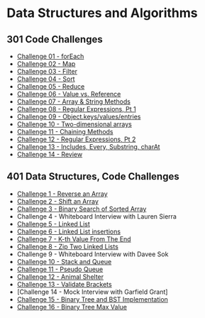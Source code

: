 # Data Structures and Algorithms

## 301 Code Challenges

- [Challenge 01 - forEach](code-challenges/challenges-01.test.js)
- [Challenge 02 - Map](code-challenges/challenges-02.test.js)
- [Challenge 03 - Filter](code-challenges/challenges-03.test.js)
- [Challenge 04 - Sort](code-challenges/challenges-04.test.js)
- [Challenge 05 - Reduce](code-challenges/challenges-05.test.js)
- [Challenge 06 - Value vs. Reference](code-challenges/challenges-06.test.js)
- [Challenge 07 - Array & String Methods](code-challenges/challenges-07.test.js)
- [Challenge 08 - Regular Expressions, Pt 1](code-challenges/challenges-08.test.js)
- [Challenge 09 - Object.keys/values/entries](code-challenges/challenges-09.test.js)
- [Challenge 10 - Two-dimensional arrays](code-challenges/challenges-10.test.js)
- [Challenge 11 - Chaining Methods](code-challenges/challenges-11.test.js)
- [Challenge 12 - Regular Expressions, Pt 2](code-challenges/challenges-12.test.js)
- [Challenge 13 - Includes, Every, Substring, charAt](code-challenges/challenges-13.test.js)
- [Challenge 14 - Review](code-challenges/challenges-14.test.js)

## 401 Data Structures, Code Challenges

- [Challenge 1 - Reverse an Array](python/code_challenges/array_reverse/README.md)
- [Challenge 2 - Shift an Array](python/code_challenges/array_shift/README.md)
- [Challenge 3 - Binary Search of Sorted Array](python/code_challenges/array_binary_search/README.md)
- Challenge 4 - Whiteboard Interview with Lauren Sierra
- [Challenge 5 - Linked List](python/code_challenges/linked_list/README.md)
- [Challenge 6 - Linked List insertions](python/code_challenges/linked_list/README.md)
- [Challenge 7 - K-th Value From The End](python/code_challenges/linked_list/README.md)
- [Challenge 8 - Zip Two Linked Lists](python/code_challenges/linked_list/README.md)
- Challenge 9 - Whiteboard Interview with Davee Sok
- [Challenge 10 - Stack and Queue](python/code_challenges/stack_and_queue/README.md)
- [Challenge 11 - Pseudo Queue](python/code_challenges/pseudo-queue/README.md)
- [Challenge 12 - Animal Shelter](python/code_challenges/animal_shelter/README.md)
- [Challenge 13 - Validate Brackets](python/code_challenges/stack_queue_brackets/README.md)
- [Challenge 14 - Mock Interview with Garfield Grant]
- [Challenge 15 - Binary Tree and BST Implementation](python/code_challenges/trees/README.md)
- [Challenge 16 - Binary Tree Max Value](python/code_challenges/trees/README-max.md)
